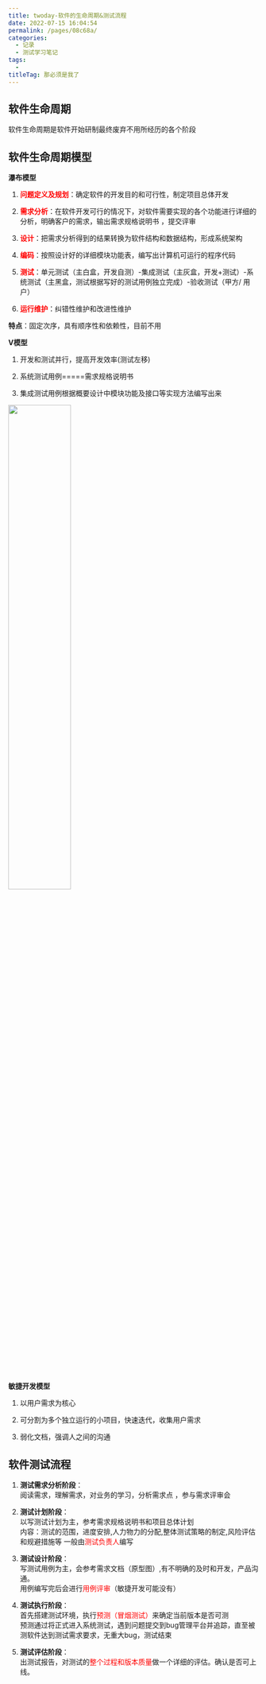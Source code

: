 ```yaml
---
title: twoday-软件的生命周期&测试流程
date: 2022-07-15 16:04:54
permalink: /pages/08c68a/
categories:
  - 记录
  - 测试学习笔记
tags:
  - 
titleTag: 那必须是我了
---
```

## 软件生命周期
软件生命周期是软件开始研制最终废弃不用所经历的各个阶段
<!-- more -->
## 软件生命周期模型
**瀑布模型**  
1. **<font color=red>问题定义及规划</font>**：确定软件的开发目的和可行性，制定项目总体开发

2. **<font color=red>需求分析</font>**：在软件开发可行的情况下，对软件需要实现的各个功能进行详细的分析，明确客户的需求，输出需求规格说明书 ，提交评审  

3. **<font color=red>设计</font>**：把需求分析得到的结果转换为软件结构和数据结构，形成系统架构 

4. **<font color=red>编码</font>**：按照设计好的详细模块功能表，编写出计算机可运行的程序代码  

5. **<font color=red>测试</font>**：单元测试（主白盒，开发自测）-集成测试（主灰盒，开发+测试）-系统测试（主黑盒，测试根据写好的测试用例独立完成）-验收测试（甲方/ 用户）  

6. **<font color=red>运行维护</font>**：纠错性维护和改进性维护    

**特点**：固定次序，具有顺序性和依赖性，目前不用    


**V模型**  
1. 开发和测试并行，提高开发效率(测试左移)

2. 系统测试用例=====需求规格说明书

3. 集成测试用例根据概要设计中模块功能及接口等实现方法编写出来  
<img src="https://fastly.jsdelivr.net/gh/liyuqinggg/cdn@1.7/v_model.png" width="50%">

**敏捷开发模型**
1. 以用户需求为核心

2. 可分割为多个独立运行的小项目，快速迭代，收集用户需求

3. 弱化文档，强调人之间的沟通
## 软件测试流程
1. **测试需求分析阶段**：  
阅读需求，理解需求，对业务的学习，分析需求点 ，参与需求评审会

2. **测试计划阶段**：  
以写测试计划为主，参考需求规格说明书和项目总体计划  
内容：测试的范围，进度安排,人力物力的分配,整体测试策略的制定,风险评估和规避措施等
一般由<font color=red>测试负责人</font>编写

3. **测试设计阶段**：  
写测试用例为主，会参考需求文档（原型图）,有不明确的及时和开发，产品沟通。  
用例编写完后会进行<font color=red>用例评审</font>（敏捷开发可能没有）

4. **测试执行阶段**：  
首先搭建测试环境，执行<font color=red>预测（冒烟测试）</font>来确定当前版本是否可测  
预测通过将正式进入系统测试，遇到问题提交到bug管理平台并追踪，直至被测软件达到测试需求要求，无重大bug，测试结束

5. **测试评估阶段**：  
出测试报告，对测试的<font color=red>整个过程和版本质量</font>做一个详细的评估。确认是否可上线。
